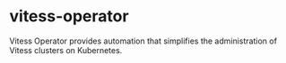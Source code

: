 # vitess-operator
Vitess Operator provides automation that simplifies the administration of Vitess clusters on Kubernetes.
